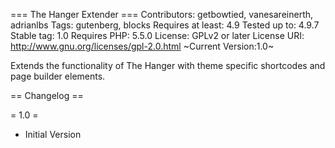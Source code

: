 === The Hanger Extender ===
Contributors: getbowtied, vanesareinerth, adrianlbs
Tags: gutenberg, blocks
Requires at least: 4.9
Tested up to: 4.9.7
Stable tag: 1.0
Requires PHP: 5.5.0
License: GPLv2 or later
License URI: http://www.gnu.org/licenses/gpl-2.0.html
~Current Version:1.0~

Extends the functionality of The Hanger with theme specific shortcodes and page builder elements.

== Changelog ==

= 1.0 =
- Initial Version
